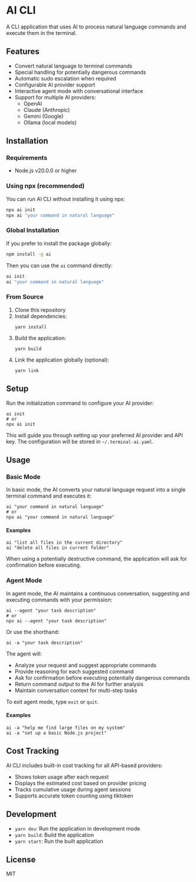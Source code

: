 # AI CLI

A CLI application that uses AI to process natural language commands and execute them in the terminal.

## Features

- Convert natural language to terminal commands
- Special handling for potentially dangerous commands
- Automatic sudo escalation when required
- Configurable AI provider support
- Interactive agent mode with conversational interface
- Support for multiple AI providers:
  - OpenAI
  - Claude (Anthropic)
  - Gemini (Google)
  - Ollama (local models)

## Installation

### Requirements

- Node.js v20.0.0 or higher

### Using npx (recommended)

You can run AI CLI without installing it using npx:

```bash
npx ai init
npx ai "your command in natural language"
```

### Global Installation

If you prefer to install the package globally:

```bash
npm install -g ai
```

Then you can use the `ai` command directly:

```bash
ai init
ai "your command in natural language"
```

### From Source

1. Clone this repository
2. Install dependencies:
   ```
   yarn install
   ```
3. Build the application:
   ```
   yarn build
   ```
4. Link the application globally (optional):
   ```
   yarn link
   ```

## Setup

Run the initialization command to configure your AI provider:

```
ai init
# or
npx ai init
```

This will guide you through setting up your preferred AI provider and API key. The configuration will be stored in `~/.terminal-ai.yaml`.

## Usage

### Basic Mode

In basic mode, the AI converts your natural language request into a single terminal command and executes it:

```
ai "your command in natural language"
# or
npx ai "your command in natural language"
```

#### Examples

```
ai "list all files in the current directory"
ai "delete all files in current folder"
```

When using a potentially destructive command, the application will ask for confirmation before executing.

### Agent Mode

In agent mode, the AI maintains a continuous conversation, suggesting and executing commands with your permission:

```
ai --agent "your task description"
# or
npx ai --agent "your task description"
```

Or use the shorthand:

```
ai -a "your task description"
```

The agent will:
- Analyze your request and suggest appropriate commands
- Provide reasoning for each suggested command
- Ask for confirmation before executing potentially dangerous commands
- Return command output to the AI for further analysis
- Maintain conversation context for multi-step tasks

To exit agent mode, type `exit` or `quit`.

#### Examples

```
ai -a "help me find large files on my system"
ai -a "set up a basic Node.js project"
```

## Cost Tracking

AI CLI includes built-in cost tracking for all API-based providers:

- Shows token usage after each request
- Displays the estimated cost based on provider pricing
- Tracks cumulative usage during agent sessions
- Supports accurate token counting using tiktoken

## Development

- `yarn dev`: Run the application in development mode
- `yarn build`: Build the application
- `yarn start`: Run the built application

## License

MIT 